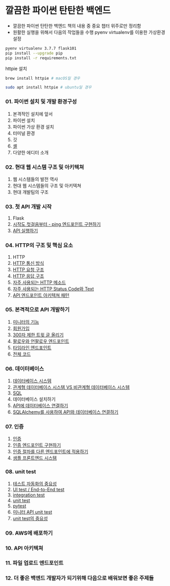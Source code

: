 # 깔끔한 파이썬 탄탄한 백엔드 
- 깔끔한 파이썬 탄탄한 백엔드 책의 내용 중 중요 챕터 위주로만 정리함
- 원활한 실행을 위해서 다음의 작업들을 수행
pyenv virtualenv를 이용한 가상환경 설정
```bash
pyenv virtualenv 3.7.7 flask101
pip install --upgrade pip
pip install -r requirements.txt
```
httpie 설치
```bash
brew install httpie # macOS일 경우
```
```bash
sudo apt install httpie # ubuntu일 경우
```
### 01. 파이썬 설치 및 개발 환경구성
1. 본격적인 설치에 앞서
2. 파이썬 설치
3. 파이썬 가상 환경 설치
4. 터미널 환경
5. 깃
6. [셸](https://github.com/aisolab/flask101/wiki/01-6.-%EC%85%B8)
7. 다양한 에디터 소개
### 02. 현대 웹 시스템 구조 및 아키텍쳐
1. 웹 시스템들의 발전 역사
2. 현대 웹 시스템들의 구조 및 아키텍쳐
3. 현대 개발팀의 구조
### 03. 첫 API 개발 시작
1. Flask
2. [시작도 첫걸음부터 - ping 엔드포인트 구현하기](https://github.com/aisolab/flask101/wiki/03-2.-%EC%8B%9C%EC%9E%91%EB%8F%84-%EC%B2%AB%EA%B1%B8%EC%9D%8C%EB%B6%80%ED%84%B0---ping-%EC%97%94%EB%93%9C%ED%8F%AC%EC%9D%B8%ED%8A%B8-%EA%B5%AC%ED%98%84%ED%95%98%EA%B8%B0)
3. [API 실행하기](https://github.com/aisolab/flask101/wiki/03-3.-API-%EC%8B%A4%ED%96%89%ED%95%98%EA%B8%B0)
### 04. HTTP의 구조 및 핵심 요소
1. HTTP
2. [HTTP 통신 방식](https://github.com/aisolab/flask101/wiki/04-2.-HTTP-%ED%86%B5%EC%8B%A0-%EB%B0%A9%EC%8B%9D)
3. [HTTP 요청 구조](https://github.com/aisolab/flask101/wiki/04-3.-HTTP-%EC%9A%94%EC%B2%AD-%EA%B5%AC%EC%A1%B0)
4. [HTTP 응답 구조](https://github.com/aisolab/flask101/wiki/04-4.-HTTP-%EC%9D%91%EB%8B%B5-%EA%B5%AC%EC%A1%B0)
5. [자주 사용되는 HTTP 메소드](https://github.com/aisolab/flask101/wiki/04-5.-%EC%9E%90%EC%A3%BC-%EC%82%AC%EC%9A%A9%EB%90%98%EB%8A%94-HTTP-%EB%A9%94%EC%86%8C%EB%93%9C)
6. [자주 사용되는 HTTP Status Code와 Text](https://github.com/aisolab/flask101/wiki/04-6.-%EC%9E%90%EC%A3%BC-%EC%82%AC%EC%9A%A9%EB%90%98%EB%8A%94-HTTP-Status-Code%EC%99%80-Text)
7. [API 엔드포인트 아키텍쳐 패턴](https://github.com/aisolab/flask101/wiki/04-7-API-%EC%97%94%EB%93%9C%ED%8F%AC%EC%9D%B8%ED%8A%B8-%EC%95%84%ED%82%A4%ED%85%8D%EC%B3%90-%ED%8C%A8%ED%84%B4)
### 05. 본격적으로 API 개발하기
1. [미니터의 기능](https://github.com/aisolab/flask101/wiki/05-1.-%EB%AF%B8%EB%8B%88%ED%84%B0%EC%9D%98-%EA%B8%B0%EB%8A%A5)
2. [회원가입](https://github.com/aisolab/flask101/wiki/05-2.-%ED%9A%8C%EC%9B%90%EA%B0%80%EC%9E%85)
3. [300자 제한 트윗 글 올리기](https://github.com/aisolab/flask101/wiki/05-3.-300%EC%9E%90-%EC%A0%9C%ED%95%9C-%ED%8A%B8%EC%9C%97-%EA%B8%80-%EC%98%AC%EB%A6%AC%EA%B8%B0)
4. [팔로우와 언팔로우 엔드포인트](https://github.com/aisolab/flask101/wiki/05-4.-%ED%8C%94%EB%A1%9C%EC%9A%B0%EC%99%80-%EC%96%B8%ED%8C%94%EB%A1%9C%EC%9A%B0-%EC%97%94%EB%93%9C%ED%8F%AC%EC%9D%B8%ED%8A%B8)
5. [타임라인 엔드포인트](https://github.com/aisolab/flask101/wiki/05-5.-%ED%83%80%EC%9E%84%EB%9D%BC%EC%9D%B8-%EC%97%94%EB%93%9C%ED%8F%AC%EC%9D%B8%ED%8A%B8)
6. [전체 코드](https://github.com/aisolab/flask101/wiki/05-6.-%EC%A0%84%EC%B2%B4%EC%BD%94%EB%93%9C)
### 06. 데이터베이스
1. [데이터베이스 시스템](https://github.com/aisolab/flask101/wiki/06-1.-%EB%8D%B0%EC%9D%B4%ED%84%B0%EB%B2%A0%EC%9D%B4%EC%8A%A4-%EC%8B%9C%EC%8A%A4%ED%85%9C)
2. [관계형 데이터베이스 시스템 VS 비관계형 데이터베이스 시스템](https://github.com/aisolab/flask101/wiki/06--2.-%EA%B4%80%EA%B3%84%ED%98%95-%EB%8D%B0%EC%9D%B4%ED%84%B0%EB%B2%A0%EC%9D%B4%EC%8A%A4-%EC%8B%9C%EC%8A%A4%ED%85%9C-VS-%EB%B9%84%EA%B4%80%EA%B3%84%ED%98%95-%EB%8D%B0%EC%9D%B4%ED%84%B0%EB%B2%A0%EC%9D%B4%EC%8A%A4-%EC%8B%9C%EC%8A%A4%ED%85%9C)
3. [SQL](https://github.com/aisolab/flask101/wiki/06-3.-SQL)
4. 데이터베이스 설치하기
5. [API에 데이터베이스 연결하기](https://github.com/aisolab/flask101/wiki/06-5.-API%EC%97%90-%EB%8D%B0%EC%9D%B4%ED%84%B0%EB%B2%A0%EC%9D%B4%EC%8A%A4-%EC%97%B0%EA%B2%B0%ED%95%98%EA%B8%B0)
6. [SQLAlchemy를 사용하여 API와 데이터베이스 연결하기](https://github.com/aisolab/flask101/wiki/06-6.-SQLAlchemy%EB%A5%BC-%EC%82%AC%EC%9A%A9%ED%95%98%EC%97%AC-API%EC%99%80-%EB%8D%B0%EC%9D%B4%ED%84%B0%EB%B2%A0%EC%9D%B4%EC%8A%A4-%EC%97%B0%EA%B2%B0%ED%95%98%EA%B8%B0)
### 07. 인증
1. [인증](https://github.com/aisolab/flask101/wiki/07-1.-%EC%9D%B8%EC%A6%9D)
2. [인증 엔드포인트 구현하기](https://github.com/aisolab/flask101/wiki/07-2.-%EC%9D%B8%EC%A6%9D-%EC%97%94%EB%93%9C%ED%8F%AC%EC%9D%B8%ED%8A%B8-%EA%B5%AC%ED%98%84%ED%95%98%EA%B8%B0)
3. [인증 절차를 다른 엔드포인트에 적용하기](https://github.com/aisolab/flask101/wiki/07-3.--%EC%9D%B8%EC%A6%9D-%EC%A0%88%EC%B0%A8%EB%A5%BC-%EB%8B%A4%EB%A5%B8-%EC%97%94%EB%93%9C%ED%8F%AC%EC%9D%B8%ED%8A%B8%EC%97%90-%EC%A0%81%EC%9A%A9%ED%95%98%EA%B8%B0)
4. [샘플 프론트엔드 시스템](https://github.com/aisolab/flask101/wiki/07-4.-%EC%83%98%ED%94%8C-%ED%94%84%EB%A1%A0%ED%8A%B8%EC%97%94%EB%93%9C-%EC%8B%9C%EC%8A%A4%ED%85%9C)
### 08. unit test
1. [테스트 자동화의 중요성](https://github.com/aisolab/flask101/wiki/08-1.-%ED%85%8C%EC%8A%A4%ED%8A%B8-%EC%9E%90%EB%8F%99%ED%99%94%EC%9D%98-%EC%A4%91%EC%9A%94%EC%84%B1)
2. [UI test / End-to-End test](https://github.com/aisolab/flask101/wiki/08-2.-UI-test---End-To-End-test)
3. [integration test](https://github.com/aisolab/flask101/wiki/08-3.-integration-test)
4. [unit test](https://github.com/aisolab/flask101/wiki/08-4.-unit-test)
5. [pytest](https://github.com/aisolab/flask101/wiki/08-5.-pytest)
6. [미니터 API unit test](https://github.com/aisolab/flask101/wiki/08-6.-%EB%AF%B8%EB%8B%88%ED%84%B0-API-unit-test)
7. [unit test의 중요성]()
### 09. AWS에 배포하기
### 10. API 아키텍쳐
### 11. 파일 업로드 엔드포인트
### 12. 더 좋은 백엔드 개발자가 되기위해 다음으로 배워보면 좋은 주제들
